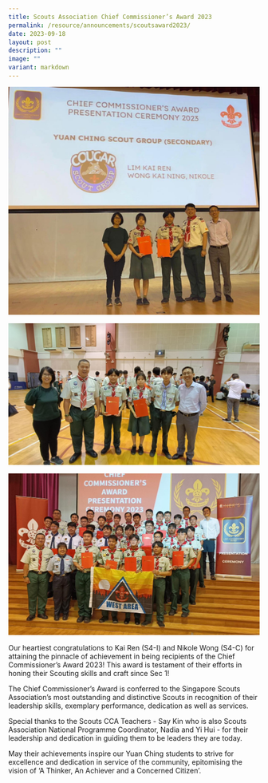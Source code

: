 ```yaml
---
title: Scouts Association Chief Commissioner’s Award 2023
permalink: /resource/announcements/scoutsaward2023/
date: 2023-09-18
layout: post
description: ""
image: ""
variant: markdown
---
```

![](/images/scoutsaward01.jpeg)

![](/images/scoutsaward02.jpeg)

![](/images/scoutsaward03.jpeg)

Our heartiest congratulations to Kai Ren (S4-I) and Nikole Wong (S4-C) for attaining the pinnacle of achievement in being recipients of the Chief Commissioner’s Award 2023! This award is testament of their efforts in honing their Scouting skills and craft since Sec 1!

The Chief Commissioner’s Award is conferred to the Singapore Scouts Association’s most outstanding and distinctive Scouts in recognition of their leadership skills, exemplary performance, dedication as well as services. 

Special thanks to the Scouts CCA Teachers - Say Kin who is also Scouts Association National Programme Coordinator, Nadia and Yi Hui - for their leadership and dedication in guiding them to be leaders they are today. 

May their achievements inspire our Yuan Ching students to strive for excellence and dedication in service of the community, epitomising the vision of ‘A Thinker, An Achiever and a Concerned Citizen’.
